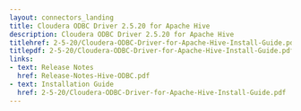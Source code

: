 ```yaml
---
layout: connectors_landing
title: Cloudera ODBC Driver 2.5.20 for Apache Hive
description: Cloudera ODBC Driver 2.5.20 for Apache Hive
titlehref: 2-5-20/Cloudera-ODBC-Driver-for-Apache-Hive-Install-Guide.pdf
titlepdf: 2-5-20/Cloudera-ODBC-Driver-for-Apache-Hive-Install-Guide.pdf
links:
- text: Release Notes
  href: Release-Notes-Hive-ODBC.pdf
- text: Installation Guide
  href: 2-5-20/Cloudera-ODBC-Driver-for-Apache-Hive-Install-Guide.pdf
---
```

